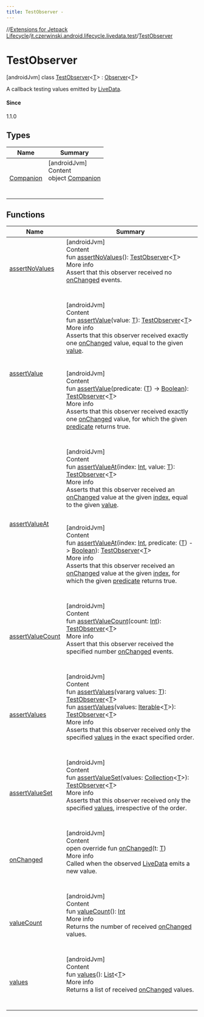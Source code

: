 ```yaml
---
title: TestObserver -
---
```

//[Extensions for Jetpack Lifecycle](../../../index.md)/[it.czerwinski.android.lifecycle.livedata.test](../index.md)/[TestObserver](index.md)



# TestObserver  
 [androidJvm] class [TestObserver](index.md)<[T](index.md)> : [Observer](https://developer.android.com/reference/kotlin/androidx/lifecycle/Observer.html)<[T](index.md)> 

A callback testing values emitted by [LiveData](https://developer.android.com/reference/kotlin/androidx/lifecycle/LiveData.html).



#### Since  


1.1.0

   


## Types  
  
|  Name |  Summary | 
|---|---|
| <a name="it.czerwinski.android.lifecycle.livedata.test/TestObserver.Companion///PointingToDeclaration/"></a>[Companion](-companion/index.md)| <a name="it.czerwinski.android.lifecycle.livedata.test/TestObserver.Companion///PointingToDeclaration/"></a>[androidJvm]  <br>Content  <br>object [Companion](-companion/index.md)  <br><br><br>|


## Functions  
  
|  Name |  Summary | 
|---|---|
| <a name="it.czerwinski.android.lifecycle.livedata.test/TestObserver/assertNoValues/#/PointingToDeclaration/"></a>[assertNoValues](assert-no-values.md)| <a name="it.czerwinski.android.lifecycle.livedata.test/TestObserver/assertNoValues/#/PointingToDeclaration/"></a>[androidJvm]  <br>Content  <br>fun [assertNoValues](assert-no-values.md)(): [TestObserver](index.md)<[T](index.md)>  <br>More info  <br>Assert that this observer received no [onChanged](on-changed.md) events.  <br><br><br>|
| <a name="it.czerwinski.android.lifecycle.livedata.test/TestObserver/assertValue/#TypeParam(bounds=[kotlin.Any?])/PointingToDeclaration/"></a>[assertValue](assert-value.md)| <a name="it.czerwinski.android.lifecycle.livedata.test/TestObserver/assertValue/#TypeParam(bounds=[kotlin.Any?])/PointingToDeclaration/"></a>[androidJvm]  <br>Content  <br>fun [assertValue](assert-value.md)(value: [T](index.md)): [TestObserver](index.md)<[T](index.md)>  <br>More info  <br>Asserts that this observer received exactly one [onChanged](on-changed.md) value, equal to the given [value](assert-value.md).  <br><br><br>[androidJvm]  <br>Content  <br>fun [assertValue](assert-value.md)(predicate: ([T](index.md)) -> [Boolean](https://kotlinlang.org/api/latest/jvm/stdlib/kotlin/-boolean/index.html)): [TestObserver](index.md)<[T](index.md)>  <br>More info  <br>Asserts that this observer received exactly one [onChanged](on-changed.md) value, for which the given [predicate](assert-value.md) returns true.  <br><br><br>|
| <a name="it.czerwinski.android.lifecycle.livedata.test/TestObserver/assertValueAt/#kotlin.Int#TypeParam(bounds=[kotlin.Any?])/PointingToDeclaration/"></a>[assertValueAt](assert-value-at.md)| <a name="it.czerwinski.android.lifecycle.livedata.test/TestObserver/assertValueAt/#kotlin.Int#TypeParam(bounds=[kotlin.Any?])/PointingToDeclaration/"></a>[androidJvm]  <br>Content  <br>fun [assertValueAt](assert-value-at.md)(index: [Int](https://kotlinlang.org/api/latest/jvm/stdlib/kotlin/-int/index.html), value: [T](index.md)): [TestObserver](index.md)<[T](index.md)>  <br>More info  <br>Asserts that this observer received an [onChanged](on-changed.md) value at the given [index](assert-value-at.md), equal to the given [value](assert-value-at.md).  <br><br><br>[androidJvm]  <br>Content  <br>fun [assertValueAt](assert-value-at.md)(index: [Int](https://kotlinlang.org/api/latest/jvm/stdlib/kotlin/-int/index.html), predicate: ([T](index.md)) -> [Boolean](https://kotlinlang.org/api/latest/jvm/stdlib/kotlin/-boolean/index.html)): [TestObserver](index.md)<[T](index.md)>  <br>More info  <br>Asserts that this observer received an [onChanged](on-changed.md) value at the given [index](assert-value-at.md), for which the given [predicate](assert-value-at.md) returns true.  <br><br><br>|
| <a name="it.czerwinski.android.lifecycle.livedata.test/TestObserver/assertValueCount/#kotlin.Int/PointingToDeclaration/"></a>[assertValueCount](assert-value-count.md)| <a name="it.czerwinski.android.lifecycle.livedata.test/TestObserver/assertValueCount/#kotlin.Int/PointingToDeclaration/"></a>[androidJvm]  <br>Content  <br>fun [assertValueCount](assert-value-count.md)(count: [Int](https://kotlinlang.org/api/latest/jvm/stdlib/kotlin/-int/index.html)): [TestObserver](index.md)<[T](index.md)>  <br>More info  <br>Assert that this observer received the specified number [onChanged](on-changed.md) events.  <br><br><br>|
| <a name="it.czerwinski.android.lifecycle.livedata.test/TestObserver/assertValues/#kotlin.Array[TypeParam(bounds=[kotlin.Any?])]/PointingToDeclaration/"></a>[assertValues](assert-values.md)| <a name="it.czerwinski.android.lifecycle.livedata.test/TestObserver/assertValues/#kotlin.Array[TypeParam(bounds=[kotlin.Any?])]/PointingToDeclaration/"></a>[androidJvm]  <br>Content  <br>fun [assertValues](assert-values.md)(vararg values: [T](index.md)): [TestObserver](index.md)<[T](index.md)>  <br>fun [assertValues](assert-values.md)(values: [Iterable](https://kotlinlang.org/api/latest/jvm/stdlib/kotlin.collections/-iterable/index.html)<[T](index.md)>): [TestObserver](index.md)<[T](index.md)>  <br>More info  <br>Asserts that this observer received only the specified [values](assert-values.md) in the exact specified order.  <br><br><br>|
| <a name="it.czerwinski.android.lifecycle.livedata.test/TestObserver/assertValueSet/#kotlin.collections.Collection[TypeParam(bounds=[kotlin.Any?])]/PointingToDeclaration/"></a>[assertValueSet](assert-value-set.md)| <a name="it.czerwinski.android.lifecycle.livedata.test/TestObserver/assertValueSet/#kotlin.collections.Collection[TypeParam(bounds=[kotlin.Any?])]/PointingToDeclaration/"></a>[androidJvm]  <br>Content  <br>fun [assertValueSet](assert-value-set.md)(values: [Collection](https://kotlinlang.org/api/latest/jvm/stdlib/kotlin.collections/-collection/index.html)<[T](index.md)>): [TestObserver](index.md)<[T](index.md)>  <br>More info  <br>Asserts that this observer received only the specified [values](assert-value-set.md), irrespective of the order.  <br><br><br>|
| <a name="it.czerwinski.android.lifecycle.livedata.test/TestObserver/onChanged/#TypeParam(bounds=[kotlin.Any?])/PointingToDeclaration/"></a>[onChanged](on-changed.md)| <a name="it.czerwinski.android.lifecycle.livedata.test/TestObserver/onChanged/#TypeParam(bounds=[kotlin.Any?])/PointingToDeclaration/"></a>[androidJvm]  <br>Content  <br>open override fun [onChanged](on-changed.md)(t: [T](index.md))  <br>More info  <br>Called when the observed [LiveData](https://developer.android.com/reference/kotlin/androidx/lifecycle/LiveData.html) emits a new value.  <br><br><br>|
| <a name="it.czerwinski.android.lifecycle.livedata.test/TestObserver/valueCount/#/PointingToDeclaration/"></a>[valueCount](value-count.md)| <a name="it.czerwinski.android.lifecycle.livedata.test/TestObserver/valueCount/#/PointingToDeclaration/"></a>[androidJvm]  <br>Content  <br>fun [valueCount](value-count.md)(): [Int](https://kotlinlang.org/api/latest/jvm/stdlib/kotlin/-int/index.html)  <br>More info  <br>Returns the number of received [onChanged](on-changed.md) values.  <br><br><br>|
| <a name="it.czerwinski.android.lifecycle.livedata.test/TestObserver/values/#/PointingToDeclaration/"></a>[values](values.md)| <a name="it.czerwinski.android.lifecycle.livedata.test/TestObserver/values/#/PointingToDeclaration/"></a>[androidJvm]  <br>Content  <br>fun [values](values.md)(): [List](https://kotlinlang.org/api/latest/jvm/stdlib/kotlin.collections/-list/index.html)<[T](index.md)>  <br>More info  <br>Returns a list of received [onChanged](on-changed.md) values.  <br><br><br>|

